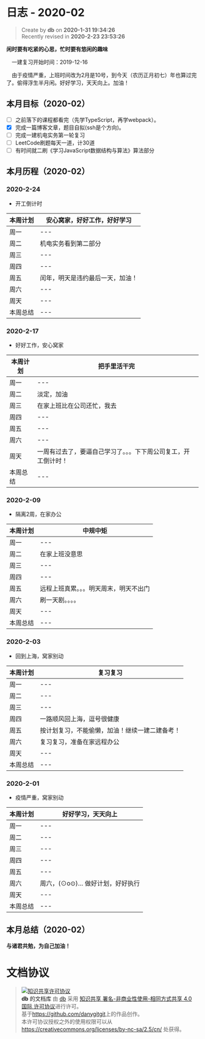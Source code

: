 日志 - 2020-02
===

> Create by **db** on **2020-1-31 19:34:26**  
> Recently revised in **2020-2-23 23:53:26**

**闲时要有吃紧的心思，忙时要有悠闲的趣味**

&emsp;一建复习开始时间：2019-12-16

&emsp;由于疫情严重，上班时间改为2月是10号，到今天（农历正月初七）年也算过完了。偷得浮生半月闲。好好学习，天天向上。加油！


## 本月目标（2020-02）

* [ ] 之前落下的课程都看完（先学TypeScript，再学webpack）。
* [X] 完成一篇博客文章，题目自拟(ssh是个方向)。
* [ ] 完成一建机电实务第一轮复习
* [ ] LeetCode刷题每天一道，计30道
* [ ] 有时间就二刷《学习JavaScript数据结构与算法》算法部分

## 本月历程（2020-02）

<!-- ### 2020-2-01

- slogn

| 本周计划 | --- |
| -------- | --- |
| 周一     | --- |
| 周二     | --- |
| 周三     | --- |
| 周四     | --- |
| 周五     | --- |
| 周六     | --- |
| 周天     | --- |
| 本周总结 | --- | -->
### 2020-2-24

- 开工倒计时

| 本周计划 | 安心窝家，好好工作，好好学习 |
| -------- | --- |
| 周一     | --- |
| 周二     | 机电实务看到第二部分 |
| 周三     | --- |
| 周四     | --- |
| 周五     | 闰年，明天是违约最后一天，加油！|
| 周六     | --- |
| 周天     | --- |
| 本周总结 | --- |

### 2020-2-17

- 好好工作，安心窝家

| 本周计划 | 把手里活干完 |
| -------- | --- |
| 周一     | --- |
| 周二     | 淡定，加油 |
| 周三     | 在家上班比在公司还忙，我去 |
| 周四     | --- |
| 周五     | --- |
| 周六     | --- |
| 周天     | 一周有过去了，要逼自己学习了。。。下下周公司复工，开工倒计时！ |
| 本周总结 | --- |

### 2020-2-09

- 隔离2周，在家办公

| 本周计划 | 中规中矩 |
| -------- | --- |
| 周一     | --- |
| 周二     | 在家上班没意思 |
| 周三     | --- |
| 周四     | --- |
| 周五     | 远程上班真累。。。明天周末，明天不出门 |
| 周六     | 刷一天剧。。。。 |
| 周天     | --- |
| 本周总结 | --- |

### 2020-2-03

- 回到上海，窝家别动

| 本周计划 | 复习复习 |
| -------- | --- |
| 周一     | --- |
| 周二     | --- |
| 周三     | --- |
| 周四     | 一路顺风回上海，逗号很健康 |
| 周五     | 按计划复习，不能偷懒，加油！继续一建二建备考！|
| 周六     | 复习复习，准备在家远程办公 |
| 周天     | --- |
| 本周总结 | --- |

### 2020-2-01

- 疫情严重，窝家别动

| 本周计划 | 好好学习，天天向上              |
| -------- | ------------------------------- |
| 周一     | ---                             |
| 周二     | ---                             |
| 周三     | ---                             |
| 周四     | ---                             |
| 周五     | ---                             |
| 周六     | 周六，(⊙o⊙)… 做好计划，好好执行 |
| 周天     | ---                             |
| 本周总结 | ---                             |

## 本月总结（2020-02）


**与诸君共勉，为自己加油！**

# 文档协议 
> <a rel="license" href="http://creativecommons.org/licenses/by-nc-sa/4.0/"><img alt="知识共享许可协议" style="border-width:0" src="https://i.creativecommons.org/l/by-nc-sa/4.0/88x31.png" /></a><br /><a xmlns:dct="http://purl.org/dc/terms/" property="dct:title">**db** 的文档库</a> 由 <a xmlns:cc="http://creativecommons.org/ns#" href="db" property="cc:attributionName" rel="cc:attributionURL">db</a> 采用 <a rel="license" href="http://creativecommons.org/licenses/by-nc-sa/4.0/">知识共享 署名-非商业性使用-相同方式共享 4.0 国际 许可协议</a>进行许可。<br />基于<a xmlns:dct="http://purl.org/dc/terms/" href="https://github.com/danygitgit" rel="dct:source">https://github.com/danygitgit</a>上的作品创作。<br />本许可协议授权之外的使用权限可以从 <a xmlns:cc="http://creativecommons.org/ns#" href="https://creativecommons.org/licenses/by-nc-sa/2.5/cn/" rel="cc:morePermissions">https://creativecommons.org/licenses/by-nc-sa/2.5/cn/</a> 处获得。
